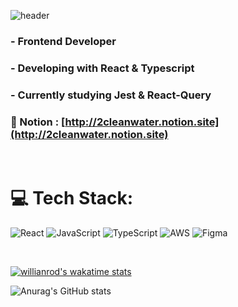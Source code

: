 ![header](https://capsule-render.vercel.app/api?type=soft&color=auto&height=150&section=header&text=💧&nbsp;2cleanwater&nbsp;💧&fontSize=70&animation=twinkling)


### - Frontend Developer
### - Developing with React & Typescript
### - Currently studying Jest & React-Query

### 🔑 Notion : [http://2cleanwater.notion.site](http://2cleanwater.notion.site)
<br/>

# 💻 Tech Stack:
![React](https://img.shields.io/badge/react-%2320232a.svg?style=for-the-badge&logo=react&logoColor=%2361DAFB) ![JavaScript](https://img.shields.io/badge/javascript-%23323330.svg?style=for-the-badge&logo=javascript&logoColor=%23F7DF1E) ![TypeScript](https://img.shields.io/badge/typescript-%23007ACC.svg?style=for-the-badge&logo=typescript&logoColor=white) ![AWS](https://img.shields.io/badge/AWS-%23FF9900.svg?style=for-the-badge&logo=amazon-aws&logoColor=white) 	![Figma](https://img.shields.io/badge/figma-%23F24E1E.svg?style=for-the-badge&logo=figma&logoColor=white)

<br>


[![willianrod's wakatime stats](https://github-readme-stats.vercel.app/api/wakatime?username=2cleanwater)](https://github.com/anuraghazra/github-readme-stats)

![Anurag's GitHub stats](https://github-readme-stats.vercel.app/api?username=2cleanwater&show_icons=true&theme=radical)

<!--[![Top Langs](https://github-readme-stats.vercel.app/api/top-langs/?username=2cleanwater&layout=compact)](https://github.com/anuraghazra/github-readme-stats)
